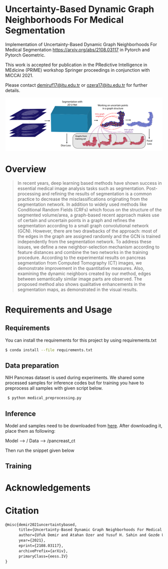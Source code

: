 # Uncertainty-Based Dynamic Graph Neighborhoods For Medical Segmentation

Implementation of Uncertainty-Based Dynamic Graph Neighborhoods For Medical Segmentation https://arxiv.org/abs/2108.03117 in Pytorch and Pytorch Geometric.

This work is accepted for publication in the PRedictive Intelligence in MEdicine
(PRIME) workshop Springer proceedings in conjunction with MICCAI 2021.


Please contact demiruf17@itu.edu.tr or ozera17@itu.edu.tr for further details. 




![UAT PIPELINE](img/main_fig.png)

# Overview

> In recent years, deep learning based methods have shown
success in essential medical image analysis tasks such as segmentation.
Post-processing and refining the results of segmentation is a common
practice to decrease the misclassifications originating from the segmentation network. In addition to widely used methods like Conditional Random Fields (CRFs) which focus on the structure of the segmented volume/area, a graph-based recent approach makes use of certain and uncertain points in a graph and refines the segmentation according to a small
graph convolutional network (GCN). However, there are two drawbacks
of the approach: most of the edges in the graph are assigned randomly
and the GCN is trained independently from the segmentation network.
To address these issues, we define a new neighbor-selection mechanism
according to feature distances and combine the two networks in the training procedure. According to the experimental results on pancreas segmentation from Computed Tomography (CT) images, we demonstrate
improvement in the quantitative measures. Also, examining the dynamic
neighbors created by our method, edges between semantically similar
image parts are observed. The proposed method also shows qualitative
enhancements in the segmentation maps, as demonstrated in the visual
results. 

# Requirements and Usage
## Requirements 
 You can install the requirements for this project by using requirements.txt

 ```sh
 $ conda install --file requirements.txt
```
## Data preparation
NIH Pancreas dataset is used during experiments. We shared some processed samples for inference codes but for training you have to preprocess all samples with given script below.

```sh
 $ python medical_preprocessing.py
```
## Inference
Model and samples need to be downloaded from [here](https://web.itu.edu.tr/ozera17/DGMS.rar). After downloading it, place them as following:

Model --> /
Data --> /pancreast_ct

Then run the snippet given below

## Training
 

# Acknowledgements

# Citation
```latex
@misc{demir2021uncertaintybased,
      title={Uncertainty-Based Dynamic Graph Neighborhoods For Medical Segmentation}, 
      author={Ufuk Demir and Atahan Ozer and Yusuf H. Sahin and Gozde Unal},
      year={2021},
      eprint={2108.03117},
      archivePrefix={arXiv},
      primaryClass={eess.IV}
}
```
